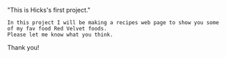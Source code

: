 "This is Hicks's first project."

    In this project I will be making a recipes web page to show you some of my fav food Red Velvet foods.
    Please let me know what you think.
    
    
Thank you!
